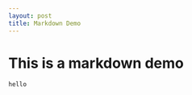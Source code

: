 ```yaml
---
layout: post
title: Markdown Demo
---
```


This is a markdown demo
=======================

``hello``
